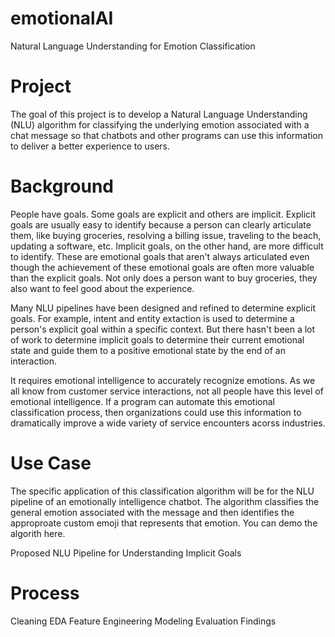 # emotionalAI
Natural Language Understanding for Emotion Classification

# Project
The goal of this project is to develop a Natural Language Understanding (NLU) algorithm for classifying the underlying emotion associated with a chat message so that chatbots and other programs can use this information to deliver a better experience to users.

# Background
People have goals. Some goals are explicit and others are implicit. Explicit goals are usually easy to identify because a person can clearly articulate them, like buying groceries, resolving a billing issue, traveling to the beach, updating a software, etc. Implicit goals, on the other hand, are more difficult to identify. These are emotional goals that aren't always articulated even though the achievement of these emotional goals are often more valuable than the explicit goals. Not only does a person want to buy groceries, they also want to feel good about the experience.

Many NLU pipelines have been designed and refined to determine explicit goals.  For example, intent and entity extaction is used to determine a person's explicit goal within a specific context.  But there hasn't been a lot of work to determine implicit goals to determine their current emotional state and guide them to a positive emotional state by the end of an interaction.

It requires emotional intelligence to accurately recognize emotions. As we all know from customer service interactions, not all people have this level of emotional intelligence. If a program can automate this emotional classification process, then organizations could use this information to dramatically improve a wide variety of service encounters acorss industries.

# Use Case
The specific application of this classification algorithm will be for the NLU pipeline of an emotionally intelligence chatbot.  The algorithm classifies the general emotion associated with the message and then identifies the approproate custom emoji that represents that emotion.  You can demo the algorith here.

Proposed NLU Pipeline for Understanding Implicit Goals


# Process
Cleaning
EDA
Feature Engineering
Modeling
Evaluation
Findings
